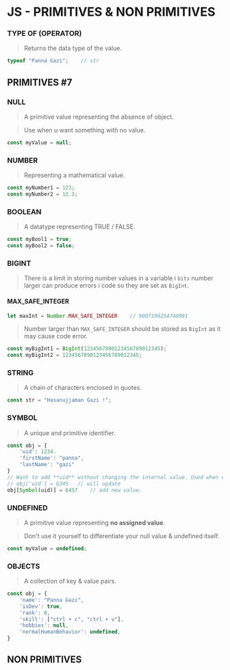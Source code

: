 # JS - PRIMITIVES & NON PRIMITIVES

### TYPE OF (OPERATOR)

> Returns the data type of the value.

```javascript
typeof "Panna Gazi";    // str
```

## PRIMITIVES #7

### NULL

> A primitive value representing the absence of object.

> Use when u want something with no value.

```javascript
const myValue = null;
```

### NUMBER

> Representing a mathematical value.

```javascript
const myNumber1 = 123;
const myNumber2 = 12.3;
```

### BOOLEAN

> A datatype representing TRUE / FALSE.

```javascript
const myBool1 = true;
const myBool2 = false;
```

### BIGINT

> There is a limit in storing number values in a variable i `bits` number larger can produce errors i code so they are set as `BigInt`.

#### MAX_SAFE_INTEGER

```javascript
let maxInt = Number.MAX_SAFE_INTEGER    // 9007199254740991
```
> Number larger than `MAX_SAFE_INTEGER` should be stored as `BigInt` as it may cause code error.

```javascript
const myBigInt1 = BigInt(1234567890123456789012345);
const myBigInt2 = 1234567890123456789012345;
```

### STRING

> A chain of characters enclosed in quotes.

```javascript
const str = "Hasanujjaman Gazi !";
```

### SYMBOL

> A unique and primitive identifier.

```javascript
const obj = {
    'uid': 1234.
    'firstName': "panna",
    'lastName': "gazi"
}
// Want to add **uid** without changing the internal value. Used when external library's objects need some tweaks.
// obj['uid'] = 6345   // will update
obj[Symbol(uid)] = 6457    // add new value.
```

### UNDEFINED

> A primitive value representing **no assigned value**.

> Don't use it yourself to differentiate your null value & undefined itself.

```javascript
const myValue = undefined;
```

### OBJECTS

> A collection of key & value pairs.

```javascript
const obj = {
    'name': "Panna Gazi",
    'isDev': true,
    'rank': 0,
    'skill': ["ctrl + c", "ctrl + v"],
    'hobbies': null,
    'normalHumanBehavior': undefined,
}
```

## NON PRIMITIVES

